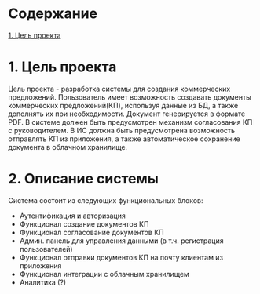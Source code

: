 # Содержание
[1. Цель проекта](#1-цель-проекта)
[]()



# 1. Цель проекта

Цель проекта - разработка системы для создания коммерческих предложений. Пользователь имеет возможность создавать документы коммерческих предложений(КП), используя данные из БД, а также дополнять их при необходимости. Документ генерируется в формате PDF. В системе должен быть предусмотрен механизм согласования КП с руководителем. В ИС должна быть предусмотрена возможность отправлять КП из приложения, а также автоматическое сохранение документа в облачном хранилище.


# 2. Описание системы

Система состоит из следующих функциональных блоков:
* Аутентификация и авторизация
* Функционал создание документов КП
* Функционал согласование документов КП
* Админ. панель для управления данными (в т.ч. регистрация пользователей)
* Функционал отправки документов КП на почту клиентам из приложения
* Функционал интеграции с облачным хранилищем
* Аналитика (?)
